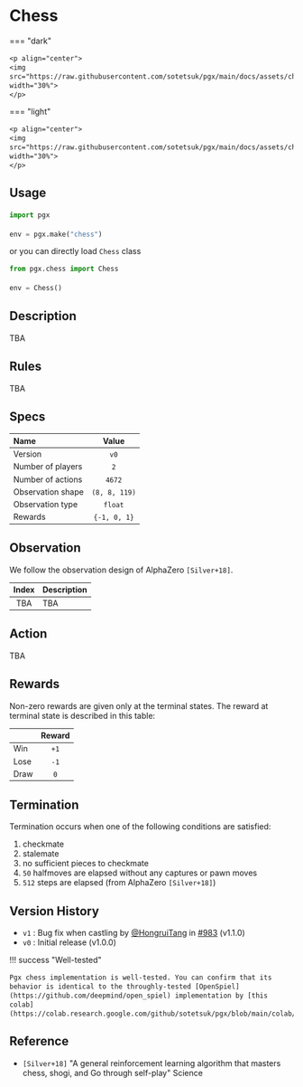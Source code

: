 # Chess

=== "dark" 

    <p align="center">
    <img src="https://raw.githubusercontent.com/sotetsuk/pgx/main/docs/assets/chess_dark.gif" width="30%">
    </p>

=== "light" 

    <p align="center">
    <img src="https://raw.githubusercontent.com/sotetsuk/pgx/main/docs/assets/chess_light.gif" width="30%">
    </p>

## Usage

```py
import pgx

env = pgx.make("chess")
```

or you can directly load `Chess` class

```py
from pgx.chess import Chess

env = Chess()
```

## Description

TBA


## Rules

TBA

## Specs

| Name | Value |
|:---|:----:|
| Version | `v0` |
| Number of players | `2` |
| Number of actions | `4672` |
| Observation shape | `(8, 8, 119)` |
| Observation type | `float` |
| Rewards | `{-1, 0, 1}` |

## Observation
We follow the observation design of AlphaZero `[Silver+18]`.

| Index | Description |
|:---:|:----|
| TBA | TBA |

## Action

TBA

## Rewards
Non-zero rewards are given only at the terminal states.
The reward at terminal state is described in this table:

| | Reward |
|:---|:----:|
| Win | `+1` |
| Lose | `-1` |
| Draw | `0` |

## Termination

Termination occurs when one of the following conditions are satisfied:

1. checkmate
2. stalemate
3. no sufficient pieces to checkmate
4. `50` halfmoves are elapsed without any captures or pawn moves
4. `512` steps are elapsed (from AlphaZero `[Silver+18]`)


## Version History

- `v1` : Bug fix when castling by [@HongruiTang](https://github.com/HongruiTang) in [#983](https://github.com/sotetsuk/pgx/pull/983) (v1.1.0) 
- `v0` : Initial release (v1.0.0)

!!! success "Well-tested"

    Pgx chess implementation is well-tested. You can confirm that its behavior is identical to the throughly-tested [OpenSpiel](https://github.com/deepmind/open_spiel) implementation by [this colab](https://colab.research.google.com/github/sotetsuk/pgx/blob/main/colab/check_chess.ipynb).

## Reference

- `[Silver+18]` "A general reinforcement learning algorithm that masters chess, shogi, and Go through self-play" Science
